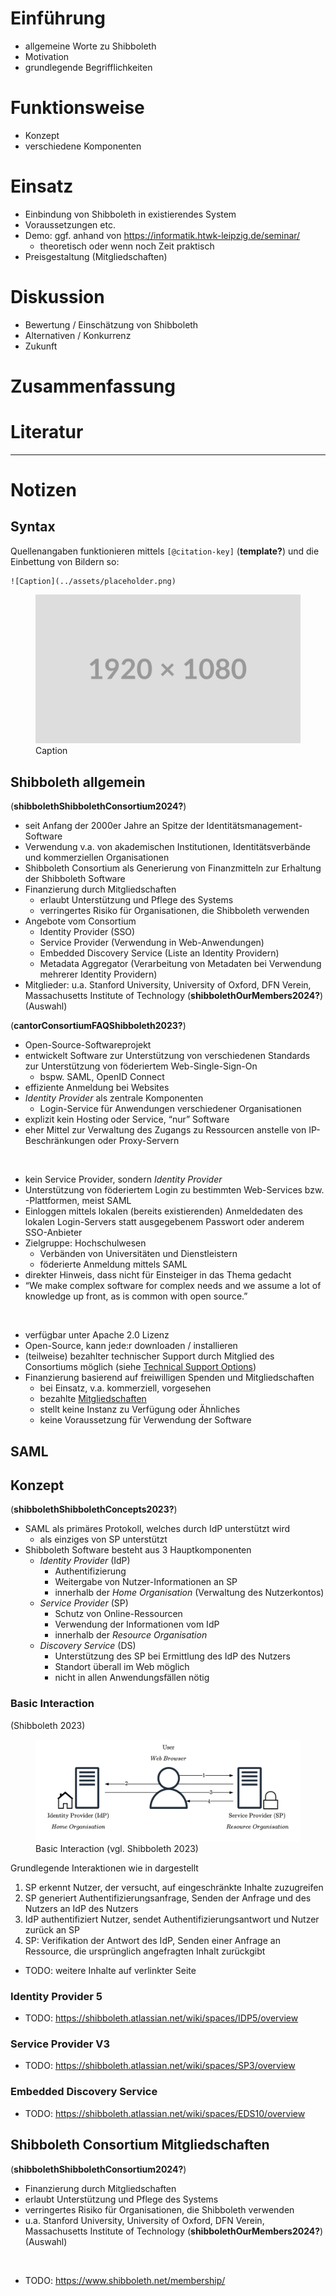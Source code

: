 # Einführung

- allgemeine Worte zu Shibboleth
- Motivation
- grundlegende Begrifflichkeiten

# Funktionsweise

- Konzept
- verschiedene Komponenten

# Einsatz

- Einbindung von Shibboleth in existierendes System
- Voraussetzungen etc.
- Demo: ggf. anhand von <https://informatik.htwk-leipzig.de/seminar/>
  - theoretisch oder wenn noch Zeit praktisch
- Preisgestaltung (Mitgliedschaften)

# Diskussion

- Bewertung / Einschätzung von Shibboleth
- Alternativen / Konkurrenz
- Zukunft

# Zusammenfassung

# Literatur

<div id="refs">

</div>

------------------------------------------------------------------------

# Notizen

## Syntax

Quellenangaben funktionieren mittels `[@citation-key]` (**template?**)
und die Einbettung von Bildern so:

    ![Caption](../assets/placeholder.png)

<figure>
<img src="../assets/placeholder.png" alt="Caption" />
<figcaption aria-hidden="true">Caption</figcaption>
</figure>

## Shibboleth allgemein

(**shibbolethShibbolethConsortium2024?**)

- seit Anfang der 2000er Jahre an Spitze der
  Identitätsmanagement-Software
- Verwendung v.a. von akademischen Institutionen, Identitätsverbände und
  kommerziellen Organisationen
- Shibboleth Consortium als Generierung von Finanzmitteln zur Erhaltung
  der Shibboleth Software
- Finanzierung durch Mitgliedschaften
  - erlaubt Unterstützung und Pflege des Systems
  - verringertes Risiko für Organisationen, die Shibboleth verwenden
- Angebote vom Consortium
  - Identity Provider (SSO)
  - Service Provider (Verwendung in Web-Anwendungen)
  - Embedded Discovery Service (Liste an Identity Providern)
  - Metadata Aggregator (Verarbeitung von Metadaten bei Verwendung
    mehrerer Identity Providern)
- Mitglieder: u.a. Stanford University, University of Oxford, DFN
  Verein, Massachusetts Institute of Technology
  (**shibbolethOurMembers2024?**) (Auswahl)

(**cantorConsortiumFAQShibboleth2023?**)

- Open-Source-Softwareprojekt
- entwickelt Software zur Unterstützung von verschiedenen Standards zur
  Unterstützung von föderiertem Web-Single-Sign-On
  - bspw. SAML, OpenID Connect
- effiziente Anmeldung bei Websites
- *Identity Provider* als zentrale Komponenten
  - Login-Service für Anwendungen verschiedener Organisationen
- explizit kein Hosting oder Service, “nur” Software
- eher Mittel zur Verwaltung des Zugangs zu Ressourcen anstelle von
  IP-Beschränkungen oder Proxy-Servern

<br>

- kein Service Provider, sondern *Identity Provider*
- Unterstützung von föderiertem Login zu bestimmten Web-Services bzw.
  -Plattformen, meist SAML
- Einloggen mittels lokalen (bereits existierenden) Anmeldedaten des
  lokalen Login-Servers statt ausgegebenem Passwort oder anderem
  SSO-Anbieter
- Zielgruppe: Hochschulwesen
  - Verbänden von Universitäten und Dienstleistern
  - föderierte Anmeldung mittels SAML
- direkter Hinweis, dass nicht für Einsteiger in das Thema gedacht
- “We make complex software for complex needs and we assume a lot of
  knowledge up front, as is common with open source.”

<br>

- verfügbar unter Apache 2.0 Lizenz
- Open-Source, kann jede:r downloaden / installieren
- (teilweise) bezahlter technischer Support durch Mitglied des
  Consortiums möglich (siehe [Technical Support
  Options](https://shibboleth.atlassian.net/wiki/spaces/consort/pages/1059684709/Technical+Support+Options))
- Finanzierung basierend auf freiwilligen Spenden und Mitgliedschaften
  - bei Einsatz, v.a. kommerziell, vorgesehen
  - bezahlte [Mitgliedschaften](#shibboleth-consortium-mitgliedschaften)
  - stellt keine Instanz zu Verfügung oder Ähnliches
  - keine Voraussetzung für Verwendung der Software

## SAML

## Konzept

(**shibbolethShibbolethConcepts2023?**)

- SAML als primäres Protokoll, welches durch IdP unterstützt wird
  - als einziges von SP unterstützt
- Shibboleth Software besteht aus 3 Hauptkomponenten
  - *Identity Provider* (IdP)
    - Authentifizierung
    - Weitergabe von Nutzer-Informationen an SP
    - innerhalb der *Home Organisation* (Verwaltung des Nutzerkontos)
  - *Service Provider* (SP)
    - Schutz von Online-Ressourcen
    - Verwendung der Informationen vom IdP
    - innerhalb der *Resource Organisation*
  - *Discovery Service* (DS)
    - Unterstützung des SP bei Ermittlung des IdP des Nutzers
    - Standort überall im Web möglich
    - nicht in allen Anwendungsfällen nötig

### Basic Interaction

(Shibboleth 2023)

<figure>
<img src="../assets/basic_interaction.drawio.svg"
alt="Basic Interaction (vgl. Shibboleth 2023)" />
<figcaption aria-hidden="true">Basic Interaction <span class="citation"
data-cites="shibbolethShibbolethConcepts2023">(vgl. Shibboleth
2023)</span></figcaption>
</figure>

Grundlegende Interaktionen wie in dargestellt

1.  SP erkennt Nutzer, der versucht, auf eingeschränkte Inhalte
    zuzugreifen
2.  SP generiert Authentifizierungsanfrage, Senden der Anfrage und des
    Nutzers an IdP des Nutzers
3.  IdP authentifiziert Nutzer, sendet Authentifizierungsantwort und
    Nutzer zurück an SP
4.  SP: Verifikation der Antwort des IdP, Senden einer Anfrage an
    Ressource, die ursprünglich angefragten Inhalt zurückgibt

- TODO: weitere Inhalte auf verlinkter Seite

### Identity Provider 5

- TODO: <https://shibboleth.atlassian.net/wiki/spaces/IDP5/overview>

### Service Provider V3

- TODO: <https://shibboleth.atlassian.net/wiki/spaces/SP3/overview>

### Embedded Discovery Service

- TODO: <https://shibboleth.atlassian.net/wiki/spaces/EDS10/overview>

## Shibboleth Consortium Mitgliedschaften

(**shibbolethShibbolethConsortium2024?**)

- Finanzierung durch Mitgliedschaften
- erlaubt Unterstützung und Pflege des Systems
- verringertes Risiko für Organisationen, die Shibboleth verwenden
- u.a. Stanford University, University of Oxford, DFN Verein,
  Massachusetts Institute of Technology (**shibbolethOurMembers2024?**)
  (Auswahl)

<br>

- TODO: <https://www.shibboleth.net/membership/>

